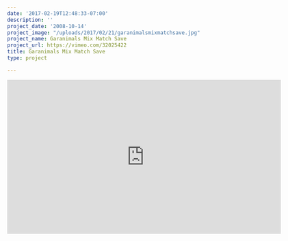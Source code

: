 ```yaml
---
date: '2017-02-19T12:48:33-07:00'
description: ''
project_date: '2008-10-14'
project_image: "/uploads/2017/02/21/garanimalsmixmatchsave.jpg"
project_name: Garanimals Mix Match Save
project_url: https://vimeo.com/32025422
title: Garanimals Mix Match Save
type: project

---
```

<iframe src="https://player.vimeo.com/video/32025422" width="640" height="360" frameborder="0" webkitallowfullscreen mozallowfullscreen allowfullscreen></iframe>

